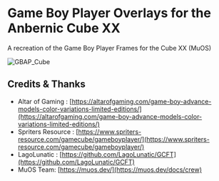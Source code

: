 # Game Boy Player Overlays for the Anbernic Cube XX 

A recreation of the Game Boy Player Frames for the Cube XX (MuOS)

![GBAP_Cube](https://github.com/user-attachments/assets/615fa171-ae51-49ad-a004-7f7fef488888)

## Credits & Thanks

- Altar of Gaming : [https://altarofgaming.com/game-boy-advance-models-color-variations-limited-editions/](https://altarofgaming.com/game-boy-advance-models-color-variations-limited-editions/)
- Spriters Resource : [https://www.spriters-resource.com/gamecube/gameboyplayer/](https://www.spriters-resource.com/gamecube/gameboyplayer/)
- LagoLunatic : [https://github.com/LagoLunatic/GCFT](https://github.com/LagoLunatic/GCFT)
- MuOS Team: [https://muos.dev/](https://muos.dev/docs/crew)
